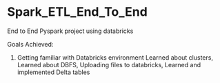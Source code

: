# Spark_ETL_End_To_End
End to End Pyspark project using databricks

Goals Achieved:

1. Getting familiar with Databricks environment
     Learned about clusters,
     Learned about DBFS,
     Uploading files to databricks,
     Learned and implemented Delta tables
     
